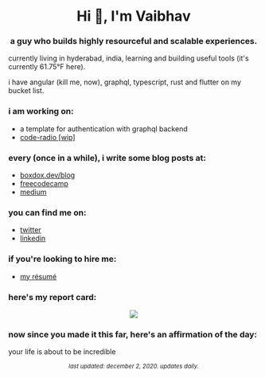 <h1 align="center">Hi 👋, I'm Vaibhav</h1>
<h3 align="center">a guy who builds highly resourceful and scalable experiences.</h3>

<p>currently living in hyderabad, india, learning and building useful tools (it's currently 61.75°F here).</p>

<p>i have angular (kill me, now), graphql, typescript, rust and flutter on my bucket list.</p>

### i am working on:
- a template for authentication with graphql backend
- [code-radio [wip]](https://github.com/boxdox/code-radio)

### every (once in a while), i write some blog posts at:
- [boxdox.dev/blog](https://boxdox.dev/blog/)
- [freecodecamp](https://www.freecodecamp.org/news/author/boxdox/)
- [medium](https://medium.com/@vaibhavkandwal)

### you can find me on:
- [twitter](https://twitter.com/vaibhav_kandwal)
- [linkedin](https://www.linkedin.com/in/vaibhavkandwal/)

### if you're looking to hire me:
- [my résumé](https://github.com/boxdox/resume/releases/latest/download/resume.pdf)

### here's my report card:

<p align="center">
<img src="https://github-readme-stats.vercel.app/api?username=boxdox&show_icons=true" />
</p>

### now since you made it this far, here's an affirmation of the day:
your life is about to be incredible

<p align="center"><sub><em>last updated: december 2, 2020. updates daily.</em></sub></p>